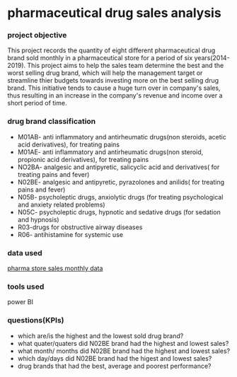 # pharmaceutical drug sales analysis

### project objective

This project records the quantity of eight different pharmaceutical drug brand sold monthly in a pharmaceutical store for a period of six years(2014-2019). This project aims to help the sales team determine the best and the worst selling drug brand, which will help the management target or streamline thier budgets towards investing more on the best selling drug brand. 
This initiative tends to cause a huge turn over in company's sales, thus resulting in an increase in the company's revenue and income over a short period of time.

### drug brand classification
- M01AB- anti inflammatory and antirheumatic drugs(non steroids, acetic acid derivatives), for treating pains
- M01AE- anti inflammatory and antirheumatic drugs(non steroid, propionic acid derivatives), for treating pains
- NO2BA- analgesic and antipyretic, salicyclic acid and derivatives( for treating pains and fever)
- N02BE- analgesic and antipyretic, pyrazolones and anilids( for treating pains and fever)
- N05B- psycholeptic drugs, anxiolytic drugs (for treating psychological and anxiety related problems)
- N05C- psycholeptic drugs, hypnotic and sedative drugs (for sedation and hypnosis) 
- R03-drugs for obstructive airway diseases
- R06- antihistamine for systemic use

### data used
[pharma store sales monthly data](https://eu.docworkspace.com/d/sIIPBrZaTAvr9n8MG)

### tools used
power BI

### questions(KPIs)
- which are/is the highest and the lowest sold drug brand?
- what quater/quaters did N02BE brand had the highest and lowest sales?
- what month/ months did N02BE brand had the highest and lowest sales?
- which day/days did N02BE brand had the higest and lowest sales?
- drug brands that had the best, average and poorest performance?

